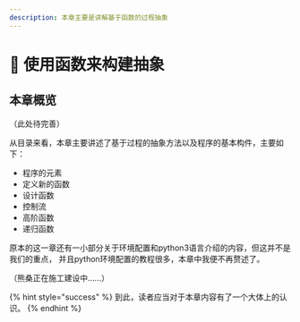 ```yaml
---
description: 本章主要是讲解基于函数的过程抽象
---
```


# 🚧 使用函数来构建抽象

## 本章概览

（此处待完善）

从目录来看，本章主要讲述了基于过程的抽象方法以及程序的基本构件，主要如下：

* 程序的元素
* 定义新的函数
* 设计函数
* 控制流
* 高阶函数
* 递归函数

原本的这一章还有一小部分关于环境配置和python3语言介绍的内容，但这并不是我们的重点， 并且python环境配置的教程很多，本章中我便不再赘述了。

（熊桑正在施工建设中......）

{% hint style="success" %}
到此，读者应当对于本章内容有了一个大体上的认识。
{% endhint %}
